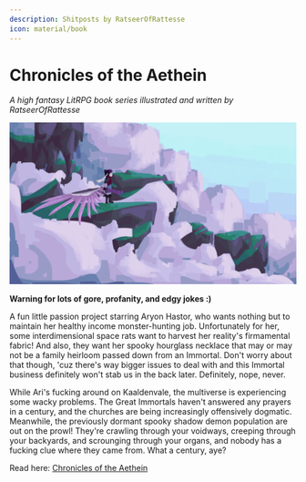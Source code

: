```yaml
---
description: Shitposts by RatseerOfRattesse
icon: material/book
---
```


# Chronicles of the Aethein

*A high fantasy LitRPG book series illustrated and written by RatseerOfRattesse*

![Ari stares nobly off into the distance](../assets/img/misc/banner.png)

**Warning for lots of gore, profanity, and edgy jokes :)**

A fun little passion project starring Aryon Hastor, who wants nothing but to maintain her healthy income monster-hunting job. Unfortunately for her, some interdimensional space rats want to harvest her reality's firmamental fabric! And also, they want her spooky hourglass necklace that may or may not be a family heirloom passed down from an Immortal. Don't worry about that though, 'cuz there's way bigger issues to deal with and this Immortal business definitely won't stab us in the back later. Definitely, nope, never.

While Ari's fucking around on Kaaldenvale, the multiverse is experiencing some wacky problems. The Great Immortals haven't answered any prayers in a century, and the churches are being increasingly offensively dogmatic. Meanwhile, the previously dormant spooky shadow demon population are out on the prowl! They're crawling through your voidways, creeping through your backyards, and scrounging through your organs, and nobody has a fucking clue where they came from. What a century, aye?

Read here: [Chronicles of the Aethein](https://ratseerofrattesse.github.io/COAWiki)